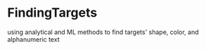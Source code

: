 # FindingTargets
using analytical and ML methods to find targets' shape, color, and alphanumeric text
